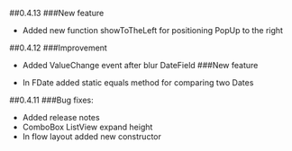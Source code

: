 ##0.4.13
###New feature

- Added new function showToTheLeft for positioning PopUp to the right 

##0.4.12
###Improvement

- Added ValueChange event after blur DateField
###New feature

- In FDate added static equals method for comparing two Dates 

##0.4.11
###Bug fixes:

- Added release notes
- ComboBox ListView expand height
- In flow layout added new constructor